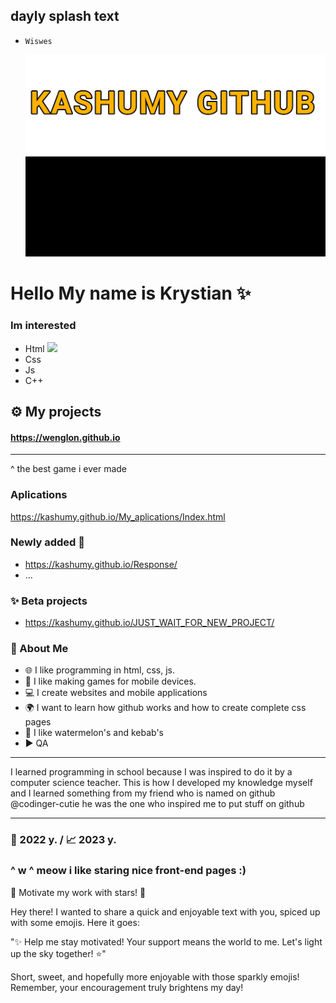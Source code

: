 ## dayly splash text
- `Wiswes`

  ![](text2.png)
![](1.gif)

# Hello My name is Krystian ✨
### Im interested 
- Html ![](https://www.w3.org/html/)
- Css
- Js
- C++
## ⚙️ My projects 

#### https://wenglon.github.io 
-----------------
^ the best game i ever made



### Aplications 




https://kashumy.github.io/My_aplications/Index.html 
### Newly added 🙂
- https://kashumy.github.io/Response/
- ... 
### ✨ Beta projects

- https://kashumy.github.io/JUST_WAIT_FOR_NEW_PROJECT/ 
### 📌 About Me
- 🌐 I like programming in html, css, js. 
- 🥝 I like making games for mobile devices.
- 💻 I create websites and mobile applications
- 🌍 I want to learn how github works and how to create complete css pages
- 🍉 I like watermelon's and kebab's
- ▶️ QA
_________
I learned programming in school because I was inspired to do it by a computer science teacher. This is how I developed my knowledge myself and I learned something from my friend who is named on github @codinger-cutie he was the one who inspired me to put stuff on github 
_________

### 🎉 2022 y. / 📈 2023 y. 

### ^ w ^  meow i like staring nice front-end pages :)




🌟 Motivate my work with stars! 🌟

Hey there! I wanted to share a quick and enjoyable text with you, spiced up with some emojis. Here it goes:

"✨ Help me stay motivated! Your support means the world to me. Let's light up the sky together! ⭐️"

Short, sweet, and hopefully more enjoyable with those sparkly emojis! Remember, your encouragement truly brightens my day!
